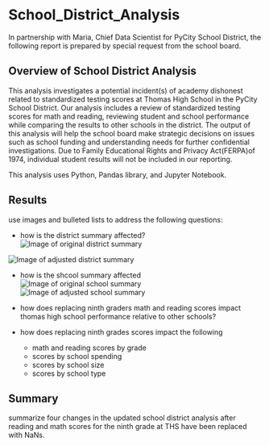 # School_District_Analysis
In partnership with Maria, Chief Data Scientist for PyCity School District, the following report is prepared by special request from the school board.

## Overview of School District Analysis
This analysis investigates a potential incident(s) of academy dishonest related to standardized testing scores at Thomas High School in the PyCity School District. Our analysis includes a review of standardized testing scores for math and reading, reviewing student and school performance while comparing the results to other schools in the district. The output of this analysis will help the school board make strategic decisions on issues such as school funding and understanding needs for further confidential investigations. Due to Family Educational Rights and Privacy Act(FERPA)of 1974, individual student results will not be included in our reporting.

This analysis uses Python, Pandas library, and Jupyter Notebook. 

## Results
use images and bulleted lists to address the following questions:

- how is the district summary affected?
![Image of original district summary](https://github.com/ozloty06/School_District_Analysis/blob/main/Resources/District_Summary_original.png)

![Image of adjusted district summary](https://github.com/ozloty06/School_District_Analysis/blob/main/Resources/District_Summary_adjusted.png)

- how is the shcool summary affected
![Image of original school summary](https://github.com/ozloty06/School_District_Analysis/blob/main/Resources/School_Summary_original.png)
![Image of adjusted school summary](https://github.com/ozloty06/School_District_Analysis/blob/main/Resources/School_Summary_adjusted.png)

- how does replacing ninth graders math and reading scores impact thomas high school performance relative to other schools?
- how does replacing ninth grades scores impact the following
  - math and reading scores by grade
  - scores by school spending
  - scores by school size
  - scores by school type

## Summary
summarize four changes in the updated school district analysis after reading and math scores for the ninth grade at THS have been replaced with NaNs.
